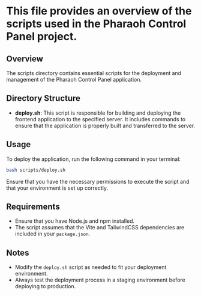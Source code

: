# This file provides an overview of the scripts used in the Pharaoh Control Panel project.

## Overview
The scripts directory contains essential scripts for the deployment and management of the Pharaoh Control Panel application. 

## Directory Structure
- **deploy.sh**: This script is responsible for building and deploying the frontend application to the specified server. It includes commands to ensure that the application is properly built and transferred to the server.

## Usage
To deploy the application, run the following command in your terminal:
```bash
bash scripts/deploy.sh
```

Ensure that you have the necessary permissions to execute the script and that your environment is set up correctly.

## Requirements
- Ensure that you have Node.js and npm installed.
- The script assumes that the Vite and TailwindCSS dependencies are included in your `package.json`.

## Notes
- Modify the `deploy.sh` script as needed to fit your deployment environment.
- Always test the deployment process in a staging environment before deploying to production.